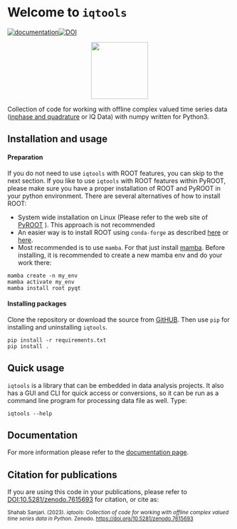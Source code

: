# Welcome to `iqtools`
[![documentation](https://img.shields.io/badge/docs-mkdocs%20material-blue.svg?style=flat)](https://xaratustrah.github.io/iqtools)[![DOI](https://zenodo.org/badge/DOI/10.5281/zenodo.7615693.svg)](https://doi.org/10.5281/zenodo.7615693)

<div style="margin-left:auto;margin-right:auto;text-align:center">
<img src="https://raw.githubusercontent.com/xaratustrah/iqtools/main/docs/img/icon.png" width="128">
</div>

Collection of code for working with offline complex valued time series data ([inphase and quadrature](https://en.wikipedia.org/wiki/In-phase_and_quadrature_components) or IQ Data) with numpy written for Python3.


## Installation and usage

#### Preparation

If you do not need to use `iqtools` with ROOT features, you can skip to the next section. If you like to use `iqtools` with ROOT features within PyROOT, please make sure you have a proper installation of ROOT and PyROOT in your python environment. There are several alternatives of how to install ROOT:

* System wide installation on Linux (Please refer to the web site of [PyROOT](https://root.cern/manual/python/) ). This approach is not recommended
* An easier way is to install ROOT using `conda-forge` as described [here](https://anaconda.org/conda-forge/root/) or [here](https://iscinumpy.gitlab.io/post/root-conda/).
* Most recommended is to use `mamba`. For that just install [mamba](https://mamba.readthedocs.io/en/latest/installation.html). Before installing, it is recommended to create a new mamba env and do your work there:

```
mamba create -n my_env
mamba activate my_env
mamba install root pyqt
```

#### Installing packages

Clone the repository or download the source from [GitHUB](https://github.com/xaratustrah/iqtools). Then use `pip` for installing and uninstalling `iqtools`.

    pip install -r requirements.txt
    pip install .


## Quick usage

`iqtools` is a library that can be embedded in data analysis projects. It also has a GUI and CLI for quick access or conversions, so it can be run as a command line program for processing data file as well. Type:

    iqtools --help

## Documentation

For more information please refer to the [documentation page](https://xaratustrah.github.io/iqtools).

## Citation for publications

If you are using this code in your publications, please refer to [DOI:10.5281/zenodo.7615693](https://doi.org/10.5281/zenodo.7615693) for citation, or cite as:

<small>
Shahab Sanjari. (2023). <i>iqtools: Collection of code for working with offline complex valued time series data in Python.</i> Zenodo. <a href="https://doi.org/10.5281/zenodo.7615693">https://doi.org/10.5281/zenodo.7615693</a>
</small>